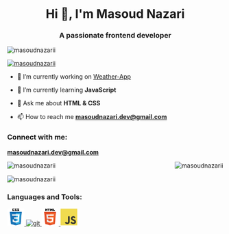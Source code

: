 <h1 align="center">Hi 👋, I'm Masoud Nazari</h1>
<h3 align="center">A passionate frontend developer</h3>

<p align="left"> <img src="https://komarev.com/ghpvc/?username=masoudnazarii&label=Profile%20views&color=0e75b6&style=flat" alt="masoudnazarii" /> </p>

<p align="left"> <a href="https://github.com/ryo-ma/github-profile-trophy"><img src="https://github-profile-trophy.vercel.app/?username=masoudnazarii&theme=tokyonight" alt="masoudnazarii" /></a> </p>

- 🔭 I’m currently working on [Weather-App](https://github.com/MasoudNazarii/Weather-App)

- 🌱 I’m currently learning **JavaScript**

- 💬 Ask me about **HTML & CSS**

- 📫 How to reach me **masoudnazari.dev@gmail.com**
<h3 align="left">Connect with me:</h3>
<p align="l"></p>

**masoudnazari.dev@gmail.com**


<p><img align="left" src="https://github-readme-stats.vercel.app/api/top-langs?username=masoudnazarii&theme=tokyonight&show_icons=true&locale=en&layout=compact" alt="masoudnazarii" /></p>

<p>&nbsp;<img align="right" src="https://github-readme-stats.vercel.app/api?username=masoudnazarii&theme=tokyonight&show_icons=true&locale=en" alt="masoudnazarii" /></p>

<p><img align="center" src="https://github-readme-streak-stats.herokuapp.com?user=masoudnazarii&theme=tokyonight" alt="masoudnazarii" /></p>

<h3 align="left">Languages and Tools:</h3>
<p align="left"> <a href="https://www.w3schools.com/css/" target="_blank" rel="noreferrer"> <img src="https://raw.githubusercontent.com/devicons/devicon/master/icons/css3/css3-original-wordmark.svg" alt="css3" width="40" height="40"/> </a> <a href="https://git-scm.com/" target="_blank" rel="noreferrer"> <img src="https://www.vectorlogo.zone/logos/git-scm/git-scm-icon.svg" alt="git" width="40" height="40"/> </a> <a href="https://www.w3.org/html/" target="_blank" rel="noreferrer"> <img src="https://raw.githubusercontent.com/devicons/devicon/master/icons/html5/html5-original-wordmark.svg" alt="html5" width="40" height="40"/> </a> <a href="https://developer.mozilla.org/en-US/docs/Web/JavaScript" target="_blank" rel="noreferrer"> <img src="https://raw.githubusercontent.com/devicons/devicon/master/icons/javascript/javascript-original.svg" alt="javascript" width="40" height="40"/> </a> </p>
